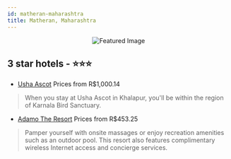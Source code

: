 ```yaml
---
id: matheran-maharashtra
title: Matheran, Maharashtra
---
```


<center><img src="https://i.travelapi.com/hotels/39000000/38720000/38719700/38719661/79a403ef_z.jpg" alt="Featured Image" /></center>


##  3 star hotels - ⭐️⭐️⭐️

-    [Usha Ascot](https://us.hurb.com/hotels/matheran/usha-ascot-JNP-JP255838?cmp=18055) Prices from R$1,000.14
   > When you stay at Usha Ascot in Khalapur, you'll be within the region of Karnala Bird Sanctuary.
-    [Adamo The Resort](https://us.hurb.com/hotels/matheran/adamo-the-resort-JNP-JP743695?cmp=18055) Prices from R$453.25
   > Pamper yourself with onsite massages or enjoy recreation amenities such as an outdoor pool. This resort also features complimentary wireless Internet access and concierge services.
